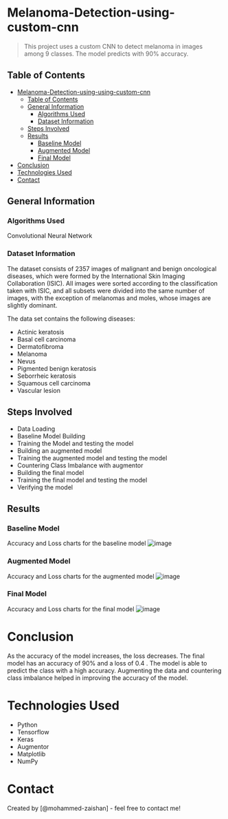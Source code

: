 # Melanoma-Detection-using-custom-cnn
>
> This project uses a custom CNN to detect melanoma in images among 9 classes. The model predicts with 90% accuracy.

## Table of Contents

- [Melanoma-Detection-using-using-custom-cnn](#melanoma-detection-assignment-using-custom-cnn)
  - [Table of Contents](#table-of-contents)
  - [General Information](#general-information)
    - [Algorithms Used](#algorithms-used)
    - [Dataset Information](#dataset-information)
  - [Steps Involved](#steps-involved)
  - [Results](#results)
    - [Baseline Model](#baseline-model)
    - [Augmented Model](#augmented-model)
    - [Final Model](#final-model)
- [Conclusion](#conclusion)
- [Technologies Used](#technologies-used)
- [Contact](#contact)

<!-- You can include any other section that is pertinent to your problem -->

## General Information

### Algorithms Used

Convolutional Neural Network

### Dataset Information

The dataset consists of 2357 images of malignant and benign oncological diseases, which were formed by the International Skin Imaging Collaboration (ISIC). All images were sorted according to the classification taken with ISIC, and all subsets were divided into the same number of images, with the exception of melanomas and moles, whose images are slightly dominant.

The data set contains the following diseases:

- Actinic keratosis
- Basal cell carcinoma
- Dermatofibroma
- Melanoma
- Nevus
- Pigmented benign keratosis
- Seborrheic keratosis
- Squamous cell carcinoma
- Vascular lesion

## Steps Involved

- Data Loading
- Baseline Model Building
- Training the Model and testing the model
- Building an augmented model
- Training the augmented model and testing the model
- Countering Class Imbalance with augmentor
- Building the final model
- Training the final model and testing the model
- Verifying the model

## Results

### Baseline Model

Accuracy and Loss charts for the baseline model
![image](https://github.com/user-attachments/assets/847ae9fc-89bc-41f0-b693-994ec568de7c)


### Augmented Model

Accuracy and Loss charts for the augmented model
![image](https://github.com/user-attachments/assets/da5ede88-752f-4b4e-9648-d1172af23f24)


### Final Model

Accuracy and Loss charts for the final model
![image](https://github.com/user-attachments/assets/894d9b4a-f6fe-430b-8c0e-8c15a7f023f0)


# Conclusion

As the accuracy of the model increases, the loss decreases. The final model has an accuracy of 90% and a loss of 0.4 . The model is able to predict the class with a high accuracy.
Augmenting the data and countering class imbalance helped in improving the accuracy of the model.

# Technologies Used

- Python
- Tensorflow
- Keras
- Augmentor
- Matplotlib
- NumPy

# Contact

Created by [@mohammed-zaishan] - feel free to contact me!

